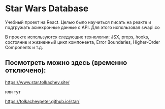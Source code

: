 # Star Wars Database
Учебный проект на React. Целью было научиться писать на реакте и подгружать асинхронные данные с API. Для этого использовал swapi.co

В проекте используются следующие технологии: JSX, props, hooks, cостояние и жизненный цикл компонента, Error Boundaries, Higher-Order Components и т.д.

## Посмотреть можно здесь (временно отключено): 
https://www.star.tolkachev.site/

или тут

https://tolkachevpeter.github.io/star/
